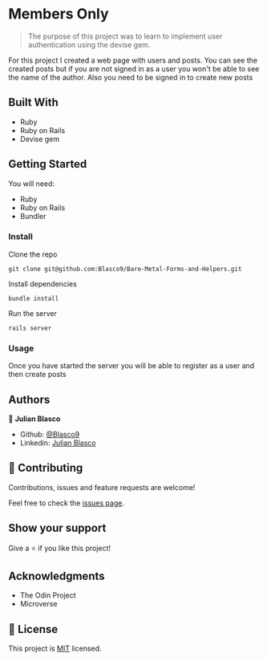 # Members Only

> The purpose of this project was to learn to implement user authentication using the devise gem.

For this project I created a web page with users and posts. You can see the created posts but if you are not signed in as a user you won't be able to see the name of the author. Also you need to be signed in to create new posts

## Built With

- Ruby
- Ruby on Rails
- Devise gem

## Getting Started

You will need:
- Ruby
- Ruby on Rails
- Bundler

### Install

Clone the repo

`git clone git@github.com:Blasco9/Bare-Metal-Forms-and-Helpers.git`

Install dependencies

`bundle install`

Run the server

`rails server`

### Usage

Once you have started the server you will be able to register as a user and then create posts

## Authors

👤 **Julian Blasco**

- Github: [@Blasco9](https://github.com/Blasco9)
- Linkedin: [Julian Blasco](https://www.linkedin.com/in/julian-augusto-blasco-1656a0153/)

## 🤝 Contributing

Contributions, issues and feature requests are welcome!

Feel free to check the [issues page](issues/).

## Show your support

Give a ⭐️ if you like this project!

## Acknowledgments

- The Odin Project
- Microverse

## 📝 License

This project is [MIT](lic.url) licensed.
